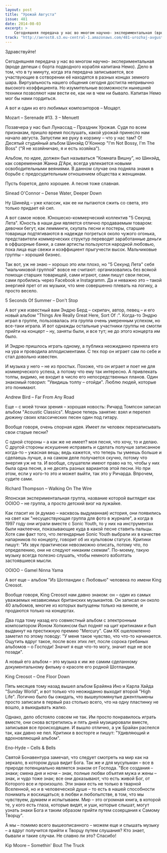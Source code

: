 ```yaml
---
layout: post
title: "Урожай Августа"
issue: 481
date: 2014-08-03
excerpt: >
    Сегодняшняя передача у нас во многом научно- экспериментальная (вроде депеши с борта подводного корабля капитана Немо). Дело в том, что в ту минуту, когда эта передача записывается, все участвующие в сотворении её находятся в разных концах земного шара. Виртуальность нашего общения сегодня достигла непривычно высокого коэффициента. Но изумительные возможности нынешней техники позволяют нам вести ее, как ни в чем ни бывало. Капитан Немо мог бы нами гордиться.
track: "http://aerost8.s3.eu-central-1.amazonaws.com/481-urozhaj-avgusta.mp3"
---
```


Здравствуйте!

Сегодняшняя передача у нас во многом научно- экспериментальная (вроде депеши с борта подводного корабля капитана Немо). Дело в том, что в ту минуту, когда эта передача записывается, все участвующие в сотворении её находятся в разных концах земного шара. Виртуальность нашего общения сегодня достигла непривычно высокого коэффициента. Но изумительные возможности нынешней техники позволяют нам вести ее, как ни в чем ни бывало. Капитан Немо мог бы нами гордиться.

А вот и один из его любимых композиторов – Моцарт.

Mozart – Serenade #13. 3 – Menuett

Позавчера у нас был Лунассад – Праздник Урожая. Судя по всем признакам, пришло время послушать, какой урожай принесло нам начало августа. Запустим же руку в корзину – что у нас там? О! Десятый студийный альбом Шинэйд О'Коннор "I'm Not Bossy, I'm The Boss" ("Я не хозяйничаю, я и есть хозяйка").

Альбом, по идее, должен был называться "Комната Вишну", но Шинэйд, как современная Жанна Д'Арк, всегда увлекается новыми освободительными веяниями. В данном случае она подняла знамя в борьбе с предосудительным отношением общества к женщинам.

Пусть борется, дело хорошее. А песня тоже славная.

Sinead O'Connor – Dense Water, Deeper Down

Ну Шинейд – уже классик, как ее ни пытаются сжить со света, это только придает ей сил.

А вот самое новое. Юношеско-коммерческий коллектив "5 Секунд Лета". Юность в наши дни является отлично продаваемым товаром: девочки бегут, как лемминги, скупать песни и постеры, старшие товарищи подтягиваются в надежде погреться около чужого огонька, представители коммерческих структур переводят заработанные деньги в оффшорные банки, а сами артисты пользуются народной любовью, пока лица еще свежи и коэффициент прыгучести высок. Мальчиковые группы – хороший бизнес.

Так вот, уж не знаю – хорошо это или плохо, но "5 Секунд Лета" себя "мальчиковой группой" вовсе не считают: организовались без всякой помощи старших товарищей, сами играют, сами пишут свои песни, сами пробились через Facebook и Instagramm. Да и неважно это – такой энергией прет от их музыки, что мне совершенно плевать на логику, а просто весело.

5 Seconds Of Summer – Don't Stop

А вот уже известный вам Эндрю Берд – скрипач, автор, певец – и его новый альбом "Things Are Really Great Here, Sort Of :". Когда-то Эндрю играл в группе, пользовалась эта группа очень умеренным успехом, но все-таки играла. И вот однажды остальные участники группы не смогли прийти на концерт – ну, заняты были, и все тут; не до этого концерта им было.

И Эндрю пришлось играть одному, а публика неожиданно приняла его на ура и проводила аплодисментами. С тех пор он играет сам по себе и стал довольно известен.

И музыка у него – не из простых. Похоже, что он играет и поет не для коммерческого успеха, а потому что ему так интересно. А привлекать толпы, видимо, не входит в число его непосредственных планов. Один знакомый говорил: "Увидишь толпу – отойди". Люблю людей, которые это понимают.

Andrew Bird – Far From Any Road

Еще – с моей точки зрения – хорошая новость: Ричард Томпсон записал альбом "Acoustic Classics". Модное теперь занятие: взял и перепел дюжину своих классических песен один под гитару.

Вообще говоря, очень спорная идея. Имеет ли человек перезаписывать свои старые песни?

С одной стороны – а как же не имеет? моя песня, что хочу, то и делаю. С другой стороны искушение исправить и сделать получше записанное когда-то – ужасная вещь; ведь кажется, что теперь ты умеешь больше и сделаешь лучше, а на самом деле получается скучно, потому что энергия уж не та. И вообще, слушатели имеют право на то, чтобы у них была одна песня, а не десять разных вариантов этой песни. Но при этом, если у кого-то это и может выйти, так это у Ричарда. Впрочем, судите сами.

Richard Thompson – Walking On The Wire

Японская экспериментальная группа, название которой выглядит как OOIOO – не группа, а просто детский визг на лужайке.

Как гласит их (я думаю – насквозь выдуманная) история, они появились на свет как "несуществующая группа для фото в журнале", а когда в 1997 году они играли вместе с Sonic Youth, то у них на инструментах были наклеечки, показывающие куда в какой песне ставить пальцы. Хотя сам факт того, что легендарные Sonic Youth выбрали их в качестве напарников по концерту, говорит об их культовом статусе. Критики пишут: "Их звук практически невозможно описать, потому что, по определению, они не следуют никаким схемам". По-моему, такую музыку всегда полезно слушать, чтобы немного взболтать застоявшиеся мысли.

OOIOO – Gamel Ninna Yama

А вот еще – альбом "Из Шотландии с Любовью" человека по имени King Creosot.

Вообще говоря, King Creosot нам давно знаком: он – один из самых уважаемых независимых британских музыкантов. Он записал он около 40 альбомов, многие из которых выпущены только на виниле, и продаются только на концертах.

Два года тому назад его совместный альбом с электронным композитором Йоном Хопкинсом был поднят на щит критиками и был выдвинут на престижную премию "Mercury". Сам КК ошеломленно заметил по этому поводу: "У меня такое чувство, что что-то начинается. Ощутить вдруг такое, после всех этих лет, после сорока гребаных альбомов – о Господи! Значит я еще что-то могу, значит еще не все позади".

А новый его альбом – это музыка к им же самим сделанному документальному фильму о красоте его родной Шотландии.

King Creosot – One Floor Down

Пять месяцев тому назад вышел альбом Брайяна Ино и Карла Хайда "Sunday World", и вот только что неожиданно выходит второй "High Life". Логично было бы ожидать, что вышеупомянутые джентльмены просто записали в первый раз столько всего, что на одну пластинку не вошло, а выкидывать жалко.

Однако, дело обстояло совсем не так. Им просто понравилось играть вместе, они снова встретились и пять дней музицировали вместе, записывая все происходящее. И вышло отлично, а уж Брайан распелся так, как давно не пел. Критики в восторге и пишут: "Удивляющий и вдохновляющий альбом".

Eno-Hyde – Cells & Bells

Святой Бонавентура замечал, что следует смотреть на мир как на зеркало, в котором душа видит Бога. Так же и для мусульман – все в природе потенциально является знаком от Господа. "Все создания – знаки; смена дня и ночи – знак, полные любви объятия мужа и жены – знак, и чудо тоже знак; все они доказывают, что есть живой Бог, от Которого все и произошло. Эти знаки есть не только в тварной Вселенной, но и в человеческой душе – то есть в нашей способности понимать и восхищаться; в любви и любопытстве, в том, что мы чувствуем, думаем и испытываем. Мир – это огромная книга, в которой те, у кого есть глаза, которые видят, и уши, которые слышат, могут узнать знаки Бога и таким образом прийти путем созерцания к Самому Творцу".

А мы – помимо всего вышеописанного – можем еще и слышать музыку – а вдруг получится прийти к Творцу путем слушания? Кто знает, бывали и такие случаи. Не славно ли это? Спасибо!

Kip Moore – Somethin' Bout The Truck
